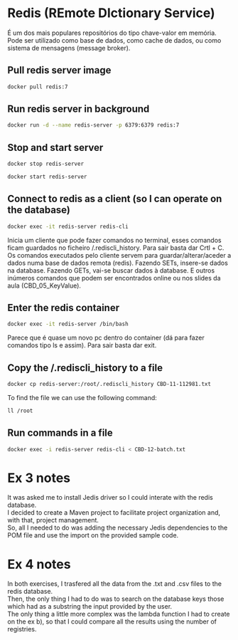 # Redis  (REmote DIctionary Service) 

É um dos mais populares repositórios do tipo chave-valor em memória.  
Pode ser utilizado como base de dados, como cache de dados, ou como sistema de 
mensagens (message broker).


## Pull redis server image

```bash
docker pull redis:7
```


## Run redis server in background

```bash
docker run -d --name redis-server -p 6379:6379 redis:7
```


## Stop and start server

```bash
docker stop redis-server
```

```bash
docker start redis-server
```


## Connect to redis as a client (so I can operate on the database)

```bash
docker exec -it redis-server redis-cli  
```
Inicia um cliente que pode fazer comandos no terminal, esses comandos ficam guardados no ficheiro /.rediscli_history. Para sair basta dar Crtl + C.
Os comandos executados pelo cliente servem para guardar/alterar/aceder a dados numa base de dados remota (redis).
Fazendo SETs, insere-se dados na database.
Fazendo GETs, vai-se buscar dados à database.
E outros inúmeros comandos que podem ser encontrados online ou nos slides da aula (CBD_05_KeyValue).


## Enter the redis container

```bash
docker exec -it redis-server /bin/bash
```
Parece que é quase um novo pc dentro do container (dá para fazer comandos tipo ls e assim). Para sair basta dar exit.


## Copy the /.rediscli_history to a file

```bash
docker cp redis-server:/root/.rediscli_history CBD-11-112981.txt
```
To find the file we can use the following command:

```bash
ll /root
```


## Run commands in a file

```bash
docker exec -i redis-server redis-cli < CBD-12-batch.txt
```


# Ex 3 notes

It was asked me to install Jedis driver so I could interate with the redis database.  
I decided to create a Maven project to facilitate project organization and, with that, project management.  
So, all I needed to do was adding the necessary Jedis dependencies to the POM file and use the import on the provided sample code.  


# Ex 4 notes

In both exercises, I trasfered all the data from the .txt and .csv files to the redis database.  
Then, the only thing I had to do was to search on the database keys those which had as a substring the input provided by the user.  
The only thing a little more complex was the lambda function I had to create on the ex b), so that I could compare all the results 
using the number of registries.